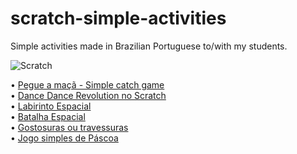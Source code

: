 # scratch-simple-activities
Simple activities made in Brazilian Portuguese to/with my students.

![Scratch](https://juniortech.org/wp-content/uploads/2020/09/Scratch-cat-logo-300x300px.png) 


• [Pegue a maçã - Simple catch game](https://scratch.mit.edu/projects/1138353670/)<br>
• [Dance Dance Revolution no Scratch](https://scratch.mit.edu/projects/1193029139/)<br>
• [Labirinto Espacial](https://scratch.mit.edu/projects/1193080018/)<br>
• [Batalha Espacial](https://scratch.mit.edu/projects/1193084634/)<br>
• [Gostosuras ou travessuras](https://scratch.mit.edu/projects/1072951533)<br>
• [Jogo simples de Páscoa](https://scratch.mit.edu/projects/976241696/)<br>

